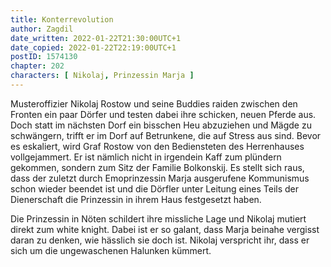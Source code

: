 ```yaml
---
title: Konterrevolution
author: Zagdil
date_written: 2022-01-22T21:30:00UTC+1
date_copied: 2022-01-22T22:19:00UTC+1
postID: 1574130
chapter: 202
characters: [ Nikolaj, Prinzessin Marja ]
---
```

Musteroffizier Nikolaj Rostow und seine Buddies raiden zwischen den Fronten ein paar Dörfer und testen dabei ihre schicken, neuen Pferde aus. Doch statt im nächsten Dorf ein bisschen Heu abzuziehen und Mägde zu schwängern, trifft er im Dorf auf Betrunkene, die auf Stress aus sind. Bevor es eskaliert, wird Graf Rostow von den Bediensteten des Herrenhauses vollgejammert. Er ist nämlich nicht in irgendein Kaff zum plündern gekommen, sondern zum Sitz der Familie Bolkonskij. Es stellt sich raus, dass der zuletzt durch Emoprinzessin Marja ausgerufene Kommunismus schon wieder beendet ist und die Dörfler unter Leitung eines Teils der Dienerschaft die Prinzessin in ihrem Haus festgesetzt haben.

Die Prinzessin in Nöten schildert ihre missliche Lage und Nikolaj mutiert direkt zum white knight. Dabei ist er so galant, dass Marja beinahe vergisst daran zu denken, wie hässlich sie doch ist. Nikolaj verspricht ihr, dass er sich um die ungewaschenen Halunken kümmert.